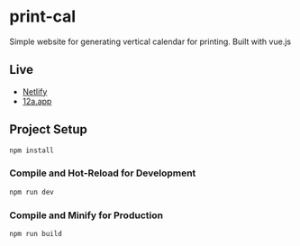 # print-cal

Simple website for generating vertical calendar for printing. Built with vue.js

## Live
 - [Netlify](https://print-cal.netlify.app)
 - [12a.app](https://12a.app/print-cal)

## Project Setup

```sh
npm install
```

### Compile and Hot-Reload for Development

```sh
npm run dev
```

### Compile and Minify for Production

```sh
npm run build
```
